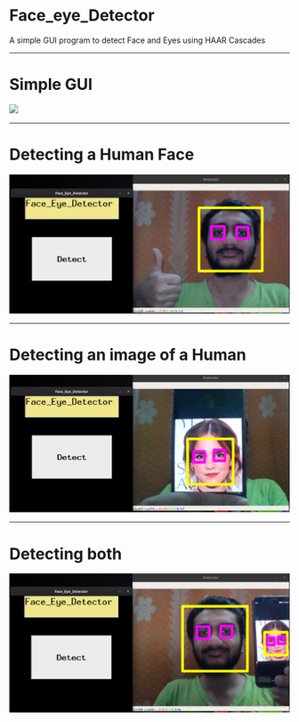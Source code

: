 # Face_eye_Detector

A simple GUI program to detect Face and Eyes using HAAR Cascades

---------------------------------------------------------------------------------------------------------------------------------------

# Simple GUI


![](img/A.PNG)

----------------------------------------------------------------------------------------------------------------------------------------

# Detecting a Human Face
![](imgs/B.PNG)

---------------------------------------------------------------------------------------------------------------------------------------

# Detecting an image of a Human

![](imgs/C.png)

----------------------------------------------------------------------------------------------------------------------------------------

# Detecting both

![](imgs/D.png)


